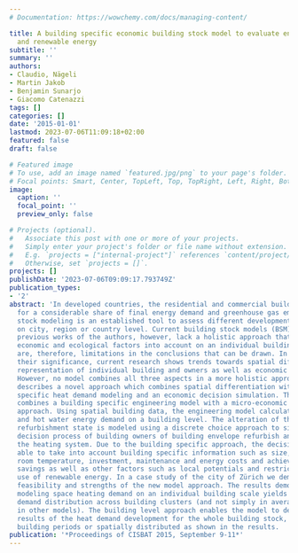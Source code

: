 ```yaml
---
# Documentation: https://wowchemy.com/docs/managing-content/

title: A building specific economic building stock model to evaluate energy efficiency
  and renewable energy
subtitle: ''
summary: ''
authors:
- Claudio, Nägeli
- Martin Jakob
- Benjamin Sunarjo
- Giacomo Catenazzi
tags: []
categories: []
date: '2015-01-01'
lastmod: 2023-07-06T11:09:18+02:00
featured: false
draft: false

# Featured image
# To use, add an image named `featured.jpg/png` to your page's folder.
# Focal points: Smart, Center, TopLeft, Top, TopRight, Left, Right, BottomLeft, Bottom, BottomRight.
image:
  caption: ''
  focal_point: ''
  preview_only: false

# Projects (optional).
#   Associate this post with one or more of your projects.
#   Simply enter your project's folder or file name without extension.
#   E.g. `projects = ["internal-project"]` references `content/project/deep-learning/index.md`.
#   Otherwise, set `projects = []`.
projects: []
publishDate: '2023-07-06T09:09:17.793749Z'
publication_types:
- '2'
abstract: 'In developed countries, the residential and commercial building stock account
  for a considerable share of final energy demand and greenhouse gas emissions. Building
  stock modeling is an established tool to assess different development paths of buildings
  on city, region or country level. Current building stock models (BSM) as well as
  previous works of the authors, however, lack a holistic approach that take technological,
  economic and ecological factors into account on an individual building scale. There
  are, therefore, limitations in the conclusions that can be drawn. In order to increase
  their significance, current research shows trends towards spatial differentiation,
  representation of individual building and owners as well as economic decision modeling.
  However, no model combines all three aspects in a more holistic approach. This paper
  describes a novel approach which combines spatial differentiation with building
  specific heat demand modeling and an economic decision simulation. The model developed
  combines a building specific engineering model with a micro-economic discrete choice
  approach. Using spatial building data, the engineering model calculates space heat
  and hot water energy demand on a building level. The alteration of the building
  refurbishment state is modeled using a discrete choice approach to simulate the
  decision process of building owners of building envelope refurbish and/or to substitute
  the heating system. Due to the building specific approach, the decision model is
  able to take into account building specific information such as size, geometry,
  room temperature, investment, maintenance and energy costs and achievable energy
  savings as well as other factors such as local potentials and restrictions on the
  use of renewable energy. In a case study of the city of Zürich we demonstrate the
  feasibility and strengths of the new model approach. The results demonstrate that
  modeling space heating demand on an individual building scale yields specific heat
  demand distribution across building clusters (and not simply in average values as
  in other models). The building level approach enables the model to deliver differentiated
  results of the heat demand development for the whole building stock, building types
  building periods or spatially distributed as shown in the results.  '
publication: '*Proceedings of CISBAT 2015, September 9-11*'
---
```


